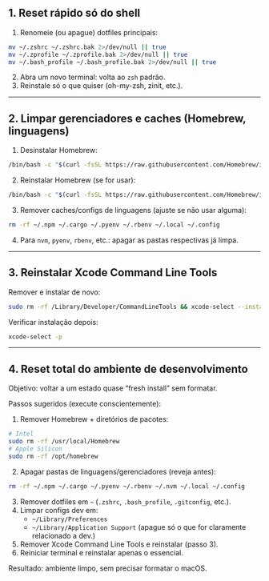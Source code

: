 ## 1. Reset rápido só do shell

1. Renomeie (ou apague) dotfiles principais:

```bash
mv ~/.zshrc ~/.zshrc.bak 2>/dev/null || true
mv ~/.zprofile ~/.zprofile.bak 2>/dev/null || true
mv ~/.bash_profile ~/.bash_profile.bak 2>/dev/null || true
```

2. Abra um novo terminal: volta ao `zsh` padrão.
3. Reinstale só o que quiser (oh-my-zsh, zinit, etc.).

---

## 2. Limpar gerenciadores e caches (Homebrew, linguagens)

1. Desinstalar Homebrew:

```bash
/bin/bash -c "$(curl -fsSL https://raw.githubusercontent.com/Homebrew/install/HEAD/uninstall.sh)"
```

2. Reinstalar Homebrew (se for usar):

```bash
/bin/bash -c "$(curl -fsSL https://raw.githubusercontent.com/Homebrew/install/HEAD/install.sh)"
```

3. Remover caches/configs de linguagens (ajuste se não usar alguma):

```bash
rm -rf ~/.npm ~/.cargo ~/.pyenv ~/.rbenv ~/.local ~/.config
```

4. Para `nvm`, `pyenv`, `rbenv`, etc.: apagar as pastas respectivas já limpa.

---

## 3. Reinstalar Xcode Command Line Tools

Remover e instalar de novo:

```bash
sudo rm -rf /Library/Developer/CommandLineTools && xcode-select --install
```

Verificar instalação depois:

```bash
xcode-select -p
```

---

## 4. Reset total do ambiente de desenvolvimento

Objetivo: voltar a um estado quase “fresh install” sem formatar.

Passos sugeridos (execute conscientemente):

1. Remover Homebrew + diretórios de pacotes:

```bash
# Intel
sudo rm -rf /usr/local/Homebrew
# Apple Silicon
sudo rm -rf /opt/homebrew
```

2. Apagar pastas de linguagens/gerenciadores (reveja antes):

```bash
rm -rf ~/.npm ~/.cargo ~/.pyenv ~/.rbenv ~/.nvm ~/.local ~/.config
```

3. Remover dotfiles em `~` (`.zshrc`, `.bash_profile`, `.gitconfig`, etc.).
4. Limpar configs dev em:
   - `~/Library/Preferences`
   - `~/Library/Application Support`
     (apague só o que for claramente relacionado a dev.)
5. Remover Xcode Command Line Tools e reinstalar (passo 3).
6. Reiniciar terminal e reinstalar apenas o essencial.

Resultado: ambiente limpo, sem precisar formatar o macOS.
